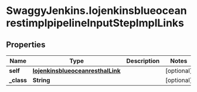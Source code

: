 # SwaggyJenkins.IojenkinsblueoceanrestimplpipelineInputStepImplLinks

## Properties
Name | Type | Description | Notes
------------ | ------------- | ------------- | -------------
**self** | [**IojenkinsblueoceanresthalLink**](IojenkinsblueoceanresthalLink.md) |  | [optional] 
**_class** | **String** |  | [optional] 


